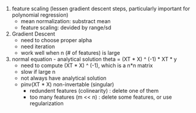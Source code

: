 1. feature scaling (lessen gradient descent steps, particularly important for polynomial regression)
   - mean normalization: substract mean
   - feature scaling: devided by range/sd
2. Gradient Descent
   - need to choose proper alpha
   - need iteration
   - work well when n (# of features) is large
3. normal equation - analytical solution
   theta = (XT * X) ^ (-1) * XT * y
   - need to compute (XT * X) ^ (-1), which is a n*n matrix
   - slow if large n
   - not always have analytical solution
   - pinv(XT * X) non-invertable (singular)
      * redundent features (colinearity) : delete one of them
      * too many features (m << n) : delete some features, or use regularization
